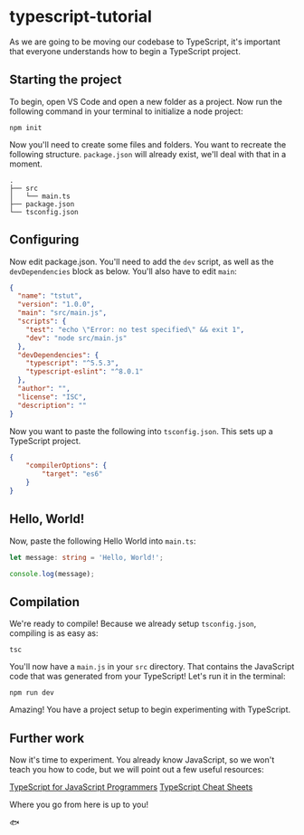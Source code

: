 # typescript-tutorial

As we are going to be moving our codebase to TypeScript, it's important that everyone understands how to begin a TypeScript project.

## Starting the project

To begin, open VS Code and open a new folder as a project. Now run the following command in your terminal to initialize a node project:

```shell
npm init
```

Now you'll need to create some files and folders. You want to recreate the following structure. `package.json` will already exist, we'll deal with that in a moment.

```
.
├── src
│   └── main.ts
├── package.json
└── tsconfig.json
```

## Configuring

Now edit package.json. You'll need to add the `dev` script, as well as the `devDependencies` block as below. You'll also have to edit `main`:

```json
{
  "name": "tstut",
  "version": "1.0.0",
  "main": "src/main.js",
  "scripts": {
    "test": "echo \"Error: no test specified\" && exit 1",
    "dev": "node src/main.js"
  },
  "devDependencies": {
    "typescript": "^5.5.3",
    "typescript-eslint": "^8.0.1"
  },
  "author": "",
  "license": "ISC",
  "description": ""
}
```

Now you want to paste the following into `tsconfig.json`. This sets up a TypeScript project.

```json
{
    "compilerOptions": {
        "target": "es6"
    }
}
```

## Hello, World!

Now, paste the following Hello World into `main.ts`:

```ts
let message: string = 'Hello, World!';

console.log(message);
```

## Compilation

We're ready to compile! Because we already setup `tsconfig.json`, compiling is as easy as:

```shell
tsc
```

You'll now have a `main.js` in your `src` directory. That contains the JavaScript code that was generated from your TypeScript! Let's run it in the terminal:

```shell
npm run dev
```

Amazing! You have a project setup to begin experimenting with TypeScript.

## Further work

Now it's time to experiment. You already know JavaScript, so we won't teach you how to code, but we will point out a few useful resources:

[TypeScript for JavaScript Programmers](https://www.typescriptlang.org/docs/handbook/typescript-in-5-minutes.html)
[TypeScript Cheat Sheets](https://www.typescriptlang.org/cheatsheets/)

Where you go from here is up to you!

🐟
